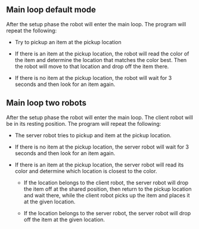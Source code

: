 ## Main loop default mode
After the setup phase the robot will enter the main loop. The program will repeat the following:
* Try to pickup an item at the pickup location

* If there is an item at the pickup location, the robot will read the color of the item and determine the location that matches the color best. Then the robot will move to that location and drop off the item there. 

* If there is no item at the pickup location, the robot will wait for 3 seconds and then look for an item again.


## Main loop two robots
After the setup phase the robot will enter the main loop. The client robot will be in its resting position. The program will repeat the following:

* The server robot tries to pickup and item at the pickup location.

* If there is no item at the pickup location, the server robot will wait for 3 seconds and then look for an item again.

* If there is an item at the pickup location, the server robot will read its color and determine which location is closest to the color. 

  * If the location belongs to the client robot, the server robot will drop the item off at the shared position, then return to the pickup location and wait there, while the client robot picks up the item and places it at the given location. 

  * If the location belongs to the server robot, the server robot will drop off the item at the given location.
